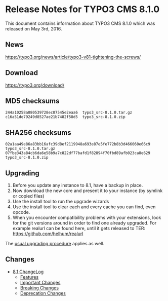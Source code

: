 Release Notes for TYPO3 CMS 8.1.0
=================================

This document contains information about TYPO3 CMS 8.1.0 which was
released on May 3rd, 2016.

News
----

<https://typo3.org/news/article/typo3-v81-tightening-the-screws/>

Download
--------

<https://typo3.org/download/>

MD5 checksums
-------------

    244a10258a080539728ec87545e2eaa6  typo3_src-8.1.0.tar.gz
    c16a51de79249d8527ae21b7482f58d5  typo3_src-8.1.0.zip

SHA256 checksums
----------------

    02a1aa49e86a83bb16afc39d8ef2119948a693e87e5fe772b8b3d466060e66c9  typo3_src-8.1.0.tar.gz
    07fbe343a84cb6da6e58b9a7c822df77bafd1f82894f70fbd89afb023ca8e629  typo3_src-8.1.0.zip

Upgrading
---------

1.  Before you update any instance to 8.1, have a backup in place.
2.  Now download the new core and present it to your instance (by
    symlink or copied files)
3.  Use the install tool to run the upgrade wizards
4.  Use the install tool to clear each and every cache you can find,
    even opcode.
5.  When you encounter compatibility problems with your extensions, look
    for the git versions around in order to find one already upgraded.
    For example realurl can be found here, until it gets released to
    TER: <https://github.com/helhum/realurl>

The [usual upgrading
procedure](https://docs.typo3.org/typo3cms/InstallationGuide/) applies
as well.

Changes
-------

-   [8.1
    ChangeLog](https://docs.typo3.org/typo3cms/extensions/core/8-dev/Changelog/8.1/Index.html)
    -   [Features](https://docs.typo3.org/typo3cms/extensions/core/8-dev/Changelog/8.1/Index.html#features)
    -   [Important
        Changes](https://docs.typo3.org/typo3cms/extensions/core/8-dev/Changelog/8.1/Index.html#important)
    -   [Breaking
        Changes](https://docs.typo3.org/typo3cms/extensions/core/8-dev/Changelog/8.1/Index.html#breaking-changes)
    -   [Deprecation
        Changes](https://docs.typo3.org/typo3cms/extensions/core/8-dev/Changelog/8.1/Index.html#deprecation)


